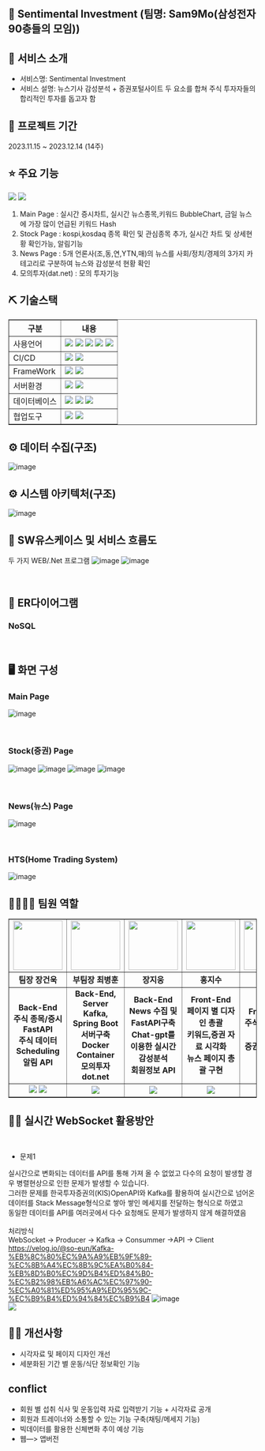 ## 📎 Sentimental Investment (팀명: Sam9Mo(삼성전자 90층들의 모임))

## 👀 서비스 소개
* 서비스명:  Sentimental Investment
* 서비스 설명: 뉴스기사 감성분석 + 증권포털사이트 두 요소를 합쳐 주식 투자자들의 합리적인 투자를 돕고자 함 

## 📅 프로젝트 기간
2023.11.15 ~ 2023.12.14 (14주)
<br>

## ⭐ 주요 기능
<div><a href="https://gamma.app/docs/rwly965l5egmmiw"><img src="https://img.shields.io/badge/PPT-B7472A?style=flat&logo=PPTt&logoColor=white"/></a>
<a href="https://youtu.be/vuDowYswqug"><img src="https://img.shields.io/badge/youtube-FF0000?style=flat&logo=youtubet&logoColor=white"/></a>
</div>

1. Main Page : 실시간 증시차트, 실시간 뉴스종목,키워드 BubbleChart, 금일 뉴스에 가장 많이 언급된 키워드 Hash<br>
2. Stock Page : kospi,kosdaq 종목 확인 및 관심종목 추가, 실시간 차트 및 상세현황 확인가능, 알림기능  <br>
3. News Page : 5개 언론사(조,동,연,YTN,매)의 뉴스를 사회/정치/경제의 3가지 카테고리로 구분하여 뉴스와 감성분석 현황 확인<br>
4. 모의투자(dat.net) : 모의 투자기능


## ⛏ 기술스택
<table border = "1px;">
    <tr>
        <th>구분</th>
        <th>내용</th>
    </tr>
    <tr>
        <td>사용언어</td>
        <td>
            <img src="https://img.shields.io/badge/Java-007396?style=for-the-badge&logo=java&logoColor=white"/>
            <img src="https://img.shields.io/badge/python-3776AB?style=for-the-badge&logo=python&logoColor=white"/>
            <img src="https://img.shields.io/badge/CSS3-1572B6?style=for-the-badge&logo=CSS3&logoColor=white"/>
            <img src="https://img.shields.io/badge/JavaScript-F7DF1E?style=for-the-badge&logo=JavaScript&logoColor=white"/>
            <img src="https://img.shields.io/badge/html5-E34F26?style=for-the-badge&logo=html5&logoColor=white"/> 
        </td>
    </tr>
    <tr>
        <td>CI/CD</td>
        <td>
            <img src="https://img.shields.io/badge/apachekafka-231F20?style=for-the-badge&logo=apachekafka &logoColor=white"/>
            <img src="https://img.shields.io/badge/docker-2496ED?style=for-the-badge&logo=docker&logoColor=white"/>
        </td>
    </tr>
    <tr>
        <td>FrameWork</td>
        <td>
            <img src="https://img.shields.io/badge/vuedotjs-4FC08D?style=for-the-badge&logo=vuedotjse&logoColor=white"/>
            <img src="https://img.shields.io/badge/springboot-6DB33F?style=for-the-badge&logo=springboot&logoColor=white"/>
        </td>
    </tr>
    <tr>
        <td>서버환경</td>
        <td>
            <img src="https://img.shields.io/badge/Apache Tomcat-D22128?style=for-the-badge&logo=Apache Tomcat&logoColor=white"/>
             <img src="https://img.shields.io/badge/nodedotjs-339933?style=for-the-badge&logo=nodedotjs&logoColor=white"/>
        </td>
    </tr>
    <tr>
        <td>데이터베이스</td>
        <td>
            <img src="https://img.shields.io/badge/mongodb-47A248?style=for-the-badge&logo=mongodb&logoColor=white"/> 
            <img src="https://img.shields.io/badge/redis-DC382D?style=for-the-badge&logo=redis&logoColor=white"/>
            <img src="https://img.shields.io/badge/mysql-4479A1?style=for-the-badge&logo=mysql&logoColor=white"/> 
        </td>
    </tr>
    <tr>
        <td>협업도구</td>
        <td>
            <img src="https://img.shields.io/badge/Git-F05032?style=for-the-badge&logo=Git&logoColor=white"/>
            <img src="https://img.shields.io/badge/GitHub-181717?style=for-the-badge&logo=GitHub&logoColor=white"/>
        </td>
    </tr>
</table>

## ⚙ 데이터 수집(구조) 
![image](https://github.com/JangGunWook/Sam9Mo_Project/assets/119468128/045a7a7d-866c-40b6-9b2c-1c1d222d0074)
<br>

## ⚙ 시스템 아키텍처(구조) 
![image](https://github.com/JangGunWook/Sam9Mo_Project/assets/119468128/18af138d-e371-449a-a5fc-852ec93dc617)
<br>

## 📌 SW유스케이스 및 서비스 흐름도
두 가지 WEB/.Net 프로그램
![image](https://github.com/JangGunWook/Sam9Mo_Project/assets/119468128/4e7bc479-c3c9-445d-ae2c-037a66df6302)
![image](https://github.com/JangGunWook/Sam9Mo_Project/assets/119468128/a721efeb-8e49-4032-a3d5-245dcb3831e7)


<br>

## 📌 ER다이어그램
### NoSQL
<br>

## 🖥 화면 구성

### Main Page
![image](https://github.com/JangGunWook/Sam9Mo_Project/assets/119468128/29cfd843-130d-486e-9f3f-f6b66c360a5a)

<br>

### Stock(증권) Page
![image](https://github.com/JangGunWook/Sam9Mo_Project/assets/119468128/0d74077e-ceb5-4837-83f4-29a5b1227b6d)
![image](https://github.com/JangGunWook/Sam9Mo_Project/assets/119468128/e113d8a3-2567-4a27-8d3c-24735f54c0fe)
![image](https://github.com/JangGunWook/Sam9Mo_Project/assets/119468128/316f68d0-96ee-4892-8664-4fe988a9e96d)
![image](https://github.com/JangGunWook/Sam9Mo_Project/assets/119468128/85387111-768d-44c8-abca-8263fc4e4a5c)

<br>

### News(뉴스) Page
![image](https://github.com/JangGunWook/Sam9Mo_Project/assets/119468128/f0809a9e-d0d8-49b0-bb96-7bbf415deaca)

<br>

### HTS(Home Trading System)
![image](https://github.com/JangGunWook/Sam9Mo_Project/assets/119468128/3b5b4025-1f60-494c-ae0a-f50492bdcc85)
<br>

## 👨‍👩‍👦‍👦 팀원 역할
<table border = "1px">
    <tr>
    <td align="center"><img src="https://item.kakaocdn.net/do/fd49574de6581aa2a91d82ff6adb6c0115b3f4e3c2033bfd702a321ec6eda72c" width="100" height="100"/></td>
    <td align="center"><img src="https://mb.ntdtv.kr/assets/uploads/2019/01/Screen-Shot-2019-01-08-at-4.31.55-PM-e1546932545978.png" width="100" height="100"/></td>
    <td align="center"><img src="https://mblogthumb-phinf.pstatic.net/20160127_177/krazymouse_1453865104404DjQIi_PNG/%C4%AB%C4%AB%BF%C0%C7%C1%B7%BB%C1%EE_%B6%F3%C0%CC%BE%F0.png?type=w2" width="100" height="100"/></td>
    <td align="center"><img src="https://i.pinimg.com/236x/ed/bb/53/edbb53d4f6dd710431c1140551404af9.jpg" width="100" height="100"/></td>
    <td align="center"><img src="https://pbs.twimg.com/media/B-n6uPYUUAAZSUx.png" width="100" height="100"/></td>
  </tr>
  <tr>
    <td align="center"><strong>팀장 장건욱</strong></td>
    <td align="center"><strong>부팀장 최병훈</strong></td>
    <td align="center"><strong>장지웅</strong></td>
    <td align="center"><strong>홍지수</strong></td>
    <td align="center"><strong>이나행</strong></td>
  </tr>
  <tr>
    <td align="center"><b>Back-End<br>주식 종목/증시 FastAPI<br>주식 데이터 Scheduling<br>알림 API</b></td>
    <td align="center"><b>Back-End, Server<br>Kafka, Spring Boot 서버구축<br>Docker Container<br>모의투자 dot.net</b></td>
    <td align="center"><b>Back-End<br>News 수집 및 FastAPI구축<br>Chat-gpt를 이용한 실시간 감성분석<br>회원정보 API</b></td>
    <td align="center"><b>Front-End<br>페이지 별 디자인 총괄<br>키워드,증권 자료 시각화<br>뉴스 페이지 총괄 구현</b></td>
    <td align="center"><b>Front-End<br>주식 종목 알림 기능<br>증권 페이지 총괄 구현<br></b></td>
  </tr>
  <tr>
    <td align="center"><a href="https://blog.naver.com/zhsksrjsdnr"><img src="https://img.shields.io/badge/naver-03C75A?style=flat&logo=naver&logoColor=white"/></a>
    <a href="https://github.com/JangGunWook"><img src="https://img.shields.io/badge/github-181717?style=flat&logo=github&logoColor=white"/></a>
    </td>
    <td align="center">
        <a href="https://github.com/sentimentalhoon"><img src="https://img.shields.io/badge/github-181717?style=flat&logo=github&logoColor=white"/></a>
    </td>
    <td align="center">
        <a href="https://github.com/ImagineMaker"><img src="https://img.shields.io/badge/github-181717?style=flat&logo=github&logoColor=white"/></a>
    </td>
    <td align="center">
        <a href="https://github.com/YongHyeonKwon"><img src="https://img.shields.io/badge/github-181717?style=flat&logo=github&logoColor=white"/></a>
    </td>
    <td align="center">
        <a href="https://github.com/NHAENGBOK"><img src="https://img.shields.io/badge/github-181717?style=flat&logo=github&logoColor=white"/></a>
    </td>
  </tr>
</table>

## 🤾‍♂️ 실시간 WebSocket 활용방안
<br>
  
* 문제1<br>

실시간으로 변화되는 데이터를 API를 통해 가져 올 수 없었고 다수의 요청이 발생할 경우 병렬현상으로 인한 문제가 발생할 수 있습니다.<br>
그러한 문제를 한국투자증권의(KIS)OpenAPI와 Kafka를 활용하여 실시간으로 넘어온 데이터를 Stack Message형식으로 쌓아 쌓인 메세지를 전달하는 형식으로 하였고<br>
동일한 데이터를 API를 여러곳에서 다수 요청해도 문제가 발생하지 않게 해결하였음<br>
<br>
처리방식
<br>
WebSocket -> Producer -> Kafka -> Consummer ->API -> Client
https://velog.io/@so-eun/Kafka-%EB%8C%80%EC%9A%A9%EB%9F%89-%EC%8B%A4%EC%8B%9C%EA%B0%84-%EB%8D%B0%EC%9D%B4%ED%84%B0-%EC%B2%98%EB%A6%AC%EC%97%90-%EC%A0%81%ED%95%A9%ED%95%9C-%EC%B9%B4%ED%94%84%EC%B9%B4
![image](https://github.com/JangGunWook/Sam9Mo_Project/assets/119468128/03b78a99-eaf6-422a-afae-44ddc74416b5)
<br>
<a href="https://velog.io/@so-eun/Kafka-%EB%8C%80%EC%9A%A9%EB%9F%89-%EC%8B%A4%EC%8B%9C%EA%B0%84-%EB%8D%B0%EC%9D%B4%ED%84%B0-%EC%B2%98%EB%A6%AC%EC%97%90-%EC%A0%81%ED%95%A9%ED%95%9C-%EC%B9%B4%ED%94%84%EC%B9%B4"
    ><img src="https://img.shields.io/badge/velog-20C997?style=flat&logo=velog&logoColor=white"/>
</a>
<br>




## 🤾‍♂️ 개선사항
* 시각자료 및 페이지 디자인 개선
* 세분화된 기간 별 운동/식단 정보확인 기능


## conflict 
* 회원 별 섭취 식사 및  운동입력 자료 입력받기 기능 + 시각자료 공개
* 회원과 트레이너와 소통할 수 있는 기능 구축(채팅/메세지 기능)
* 빅데이터를 활용한 신체변화 추이 예상 기능 
* 웹—> 앱버전
